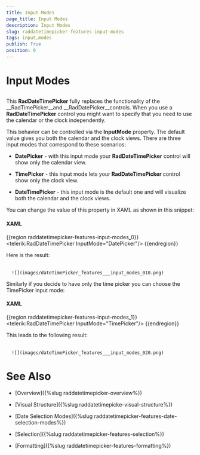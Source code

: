 ```yaml
---
title: Input Modes
page_title: Input Modes
description: Input Modes
slug: raddatetimepicker-features-input-modes
tags: input,modes
publish: True
position: 0
---
```


# Input Modes



## 

This __RadDateTimePicker__ fully replaces the functionality of the __RadTimePicker__and __RadDatePicker__controls. When you use a __RadDateTimePicker__ control you might want to specify that you need to use the calendar or the clock independently. 

This behavior can be controlled via the __InputMode__ property. The default value gives you both the calendar and the clock views. There are three input modes that correspond to these scenarios:

* __DatePicker__ - with this input mode your __RadDateTimePicker__ control will show only the calendar view.

* __TimePicker__ - this input mode lets your __RadDateTimePicker__ control show only the clock view.

* __DateTimePicker__ - this input mode is the default one and will visualize both the calendar and the clock views.

You can change the value of this property in XAML as shown in this snippet:

#### __XAML__

{{region raddatetimepicker-features-input-modes_0}}
	<telerik:RadDateTimePicker InputMode="DatePicker"/>
	{{endregion}}



Here is the result:




         
      ![](images/dateTimePicker_features___input_modes_010.png)

Similarly if you decide to have only the time picker you can choose the TimePicker input mode:

#### __XAML__

{{region raddatetimepicker-features-input-modes_1}}
	<telerik:RadDateTimePicker InputMode="TimePicker"/>
	{{endregion}}



This leads to the following result:




         
      ![](images/dateTimePicker_features___input_modes_020.png)

# See Also

 * [Overview]({%slug raddatetimepicker-overview%})

 * [Visual Structure]({%slug raddatetimepicke-visual-structure%})

 * [Date Selection Modes]({%slug raddatetimepicker-features-date-selection-modes%})

 * [Selection]({%slug raddatetimepicker-features-selection%})

 * [Formatting]({%slug raddatetimepicker-features-formatting%})
